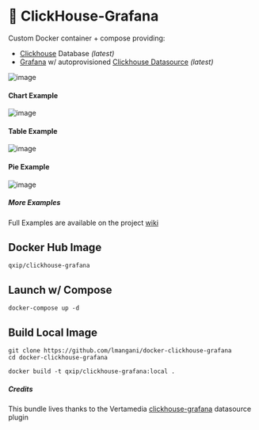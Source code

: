 # :mag_right: ClickHouse-Grafana

Custom Docker container + compose providing:
* [Clickhouse](https://github.com/yandex/ClickHouse/) Database _(latest)_
* [Grafana](https://github.com/grafana/grafana) w/ autoprovisioned [Clickhouse Datasource](https://github.com/Vertamedia/clickhouse-grafana) _(latest)_

![image](https://user-images.githubusercontent.com/1423657/32409700-ef67af3e-c1b0-11e7-80d6-cf75172f9f38.png)

#### Chart Example
![image](https://user-images.githubusercontent.com/1423657/32409943-84bb92e4-c1b6-11e7-9a79-659e26bac45f.png)

#### Table Example
![image](https://user-images.githubusercontent.com/1423657/32409937-5d0ce874-c1b6-11e7-8f39-f333d47eb817.png)

#### Pie Example
![image](https://user-images.githubusercontent.com/1423657/32410028-19c33b66-c1b8-11e7-85a3-4e92b2c87c90.png)

##### More Examples
Full Examples are available on the project [wiki](https://github.com/lmangani/docker-clickhouse-grafana/wiki)


## Docker Hub Image
```
qxip/clickhouse-grafana
```

## Launch w/ Compose
```
docker-compose up -d
```

## Build Local Image
```
git clone https://github.com/lmangani/docker-clickhouse-grafana
cd docker-clickhouse-grafana

docker build -t qxip/clickhouse-grafana:local .
```
##### Credits
This bundle lives thanks to the Vertamedia [clickhouse-grafana](https://github.com/Vertamedia/clickhouse-grafana) datasource plugin
